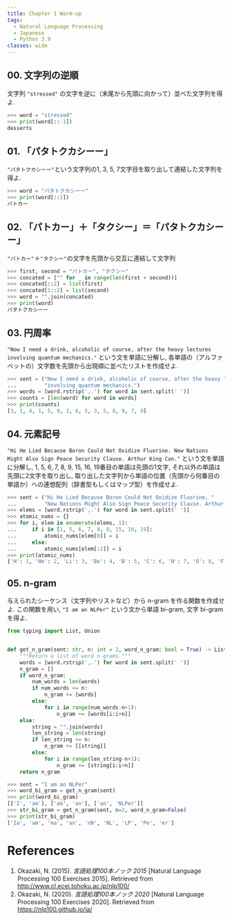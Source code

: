 ```yaml
---
title: Chapter 1 Warm-up
tags:
  - Natural Language Processing
  - Japanese
  - Python 3.9
classes: wide
---
```


## 00. 文字列の逆順

文字列 ```"stressed"``` の文字を逆に（末尾から先頭に向かって）並べた文字列を得よ.

```python
>>> word = "stressed"
>>> print(word[::-1])
desserts
```

## 01. 「パタトクカシーー」

```"パタトクカシーー"```という文字列の1, 3, 5, 7文字目を取り出して連結した文字列を得よ.

```python
>>> word = "パタトクカシーー"
>>> print(word[::2])
パトカー
```

## 02. 「パトカー」＋「タクシー」＝「パタトクカシーー」

```"パトカー"```＋```"タクシー"```の文字を先頭から交互に連結して文字列<!-- ```"パタトクカシーー"```を得よ. -->

```python
>>> first, second = "パトカー", "タクシー"
>>> concated = ["" for _ in range(len(first + second))]
>>> concated[::2] = list(first)
>>> concated[1::2] = list(second)
>>> word = "".join(concated)
>>> print(word)
パタトクカシーー
```

## 03. 円周率

```"Now I need a drink, alcoholic of course, after the heavy lectures involving quantum mechanics."``` という文を単語に分解し, 各単語の（アルファベットの）文字数を先頭から出現順に並べたリストを作成せよ.

```python
>>> sent = ("Now I need a drink, alcoholic of course, after the heavy lectures "
...         "involving quantum mechanics.")
>>> words = [word.rstrip(',.') for word in sent.split(' ')]
>>> counts = [len(word) for word in words]
>>> print(counts)
[3, 1, 4, 1, 5, 9, 2, 6, 5, 3, 5, 8, 9, 7, 9]
```

## 04. 元素記号

```"Hi He Lied Because Boron Could Not Oxidize Fluorine. New Nations Might Also Sign Peace Security Clause. Arthur King Can."``` という文を単語に分解し, 1, 5, 6, 7, 8, 9, 15, 16, 19番目の単語は先頭の1文字, それ以外の単語は先頭に2文字を取り出し, 取り出した文字列から単語の位置（先頭から何番目の単語か）への連想配列（辞書型もしくはマップ型）を作成せよ.

```python
>>> sent = ("Hi He Lied Because Boron Could Not Oxidize Fluorine. "
...         "New Nations Might Also Sign Peace Security Clause. Arthur King Can.")
>>> elems = [word.rstrip(',.') for word in sent.split(' ')]
>>> atomic_nums = {}
>>> for i, elem in enumerate(elems, 1):
...     if i in [1, 5, 6, 7, 8, 9, 15, 16, 19]:
...         atomic_nums[elem[0]] = i
...     else:
...         atomic_nums[elem[:2]] = i
>>> print(atomic_nums)
{'H': 1, 'He': 2, 'Li': 3, 'Be': 4, 'B': 5, 'C': 6, 'N': 7, 'O': 8, 'F': 9, 'Ne': 10, 'Na': 11, 'Mi': 12, 'Al': 13, 'Si': 14, 'P': 15, 'S': 16, 'Cl': 17, 'Ar': 18, 'K': 19, 'Ca': 20}
```

## 05. n-gram

与えられたシーケンス（文字列やリストなど）から n-gram を作る関数を作成せよ. この関数を用い, ```"I am an NLPer"``` という文から単語 bi-gram, 文字 bi-gram を得よ.

```python
from typing import List, Union


def get_n_gram(sent: str, n: int = 2, word_n_gram: bool = True) -> List[Union[str, List[str]]]:
    """Return a list of word n-grams."""
    words = [word.rstrip(',.') for word in sent.split(' ')]
    n_gram = []
    if word_n_gram:
        num_words = len(words)
        if num_words <= n:
            n_gram += [words]
        else:
            for i in range(num_words-n+1):
                n_gram += [words[i:i+n]]
    else:
        string = "".join(words)
        len_string = len(string)
        if len_string <= n:
            n_gram += [[string]]
        else:
            for i in range(len_string-n+1):
                n_gram += [string[i:i+n]]
    return n_gram
```

```python
>>> sent = "I am an NLPer"
>>> word_bi_gram = get_n_gram(sent)
>>> print(word_bi_gram)
[['I', 'am'], ['am', 'an'], ['an', 'NLPer']]
>>> str_bi_gram = get_n_gram(sent, n=2, word_n_gram=False)
>>> print(str_bi_gram)
['Ia', 'am', 'ma', 'an', 'nN', 'NL', 'LP', 'Pe', 'er']
```

# References

1. Okazaki, N. (2015). *言語処理100本ノック 2015* [Natural Language Processing 100 Exercises 2015]. Retrieved from http://www.cl.ecei.tohoku.ac.jp/nlp100/
2. Okazaki, N. (2020). *言語処理100本ノック 2020* [Natural Language Processing 100 Exercises 2020]. Retrieved from https://nlp100.github.io/ja/
